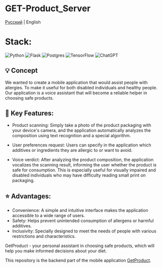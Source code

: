 # GET-Product_Server

[Русский](README.md) | English

# Stack:
![Python](https://img.shields.io/badge/python-3670A0?style=for-the-badge&logo=python&logoColor=ffdd54)
![Flask](https://img.shields.io/badge/flask-%23000.svg?style=for-the-badge&logo=flask&logoColor=white)
![Postgres](https://img.shields.io/badge/postgres-%23316192.svg?style=for-the-badge&logo=postgresql&logoColor=white)
![TensorFlow](https://img.shields.io/badge/TensorFlow-%23FF6F00.svg?style=for-the-badge&logo=TensorFlow&logoColor=white)
![ChatGPT](https://img.shields.io/badge/chatGPT-74aa9c?style=for-the-badge&logo=openai&logoColor=white)

## 💡 Concept

We wanted to create a mobile application that would assist people with allergies. To make it useful for both disabled individuals and healthy people. Our application is a voice assistant that will become a reliable helper in choosing safe products.

## 🔧 Key Features:

- Product scanning: Simply take a photo of the product packaging with your device's camera, and the application automatically analyzes the composition using text recognition and a special algorithm.

- User preferences request: Users can specify in the application which additives or ingredients they are allergic to or want to avoid.

- Voice verdict: After analyzing the product composition, the application vocalizes the scanning result, informing the user whether the product is safe for consumption. This is especially useful for visually impaired and disabled individuals who may have difficulty reading small print on packaging.

## ⭐ Advantages:

- Convenience: A simple and intuitive interface makes the application accessible to a wide range of users.
- Safety: Helps prevent unintended consumption of allergens or harmful additives.
- Inclusivity: Specially designed to meet the needs of people with various restrictions and characteristics.

GetProduct - your personal assistant in choosing safe products, which will help you make informed decisions about your diet.

This repository is the backend part of the mobile application [GetProduct](https://github.com/LavDaDi/GET-PRODUCT).